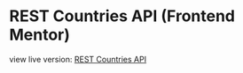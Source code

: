 # REST Countries API (Frontend Mentor)

view live version: [REST Countries API](https://fanciful-toffee-bcce4b.netlify.app/)
